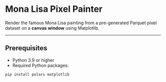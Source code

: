 # Mona Lisa Pixel Painter

Render the famous Mona Lisa painting from a pre-generated Parquet pixel dataset on a **canvas window** using Matplotlib.

---

## Prerequisites

- Python 3.9 or higher
- Required Python packages:

```bash
pip install polars matplotlib
